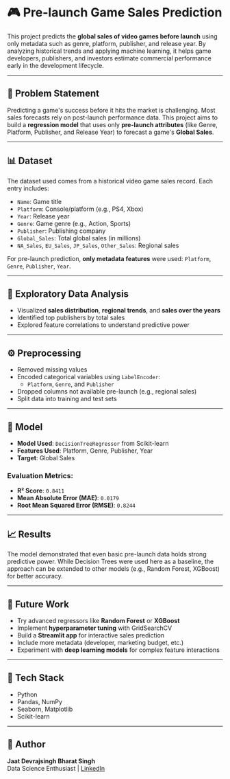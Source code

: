 # 🎮 Pre-launch Game Sales Prediction

This project predicts the **global sales of video games before launch** using only metadata such as genre, platform, publisher, and release year. By analyzing historical trends and applying machine learning, it helps game developers, publishers, and investors estimate commercial performance early in the development lifecycle.

---

## 📌 Problem Statement

Predicting a game's success before it hits the market is challenging. Most sales forecasts rely on post-launch performance data. This project aims to build a **regression model** that uses only **pre-launch attributes** (like Genre, Platform, Publisher, and Release Year) to forecast a game's **Global Sales**.

---

## 📊 Dataset

The dataset used comes from a historical video game sales record. Each entry includes:

- `Name`: Game title
- `Platform`: Console/platform (e.g., PS4, Xbox)
- `Year`: Release year
- `Genre`: Game genre (e.g., Action, Sports)
- `Publisher`: Publishing company
- `Global_Sales`: Total global sales (in millions)
- `NA_Sales`, `EU_Sales`, `JP_Sales`, `Other_Sales`: Regional sales

For pre-launch prediction, **only metadata features** were used: `Platform`, `Genre`, `Publisher`, `Year`.

---

## 🧪 Exploratory Data Analysis

- Visualized **sales distribution**, **regional trends**, and **sales over the years**
- Identified top publishers by total sales
- Explored feature correlations to understand predictive power

---

## ⚙️ Preprocessing

- Removed missing values
- Encoded categorical variables using `LabelEncoder`:
  - `Platform`, `Genre`, and `Publisher`
- Dropped columns not available pre-launch (e.g., regional sales)
- Split data into training and test sets

---

## 🧠 Model

- **Model Used**: `DecisionTreeRegressor` from Scikit-learn
- **Features Used**: Platform, Genre, Publisher, Year
- **Target**: Global Sales

### Evaluation Metrics:
- **R² Score**: `0.8411`
- **Mean Absolute Error (MAE)**: `0.0179`
- **Root Mean Squared Error (RMSE)**: `0.8244`

---

## 📈 Results

The model demonstrated that even basic pre-launch data holds strong predictive power. While Decision Trees were used here as a baseline, the approach can be extended to other models (e.g., Random Forest, XGBoost) for better accuracy.

---

## 📌 Future Work

- Try advanced regressors like **Random Forest** or **XGBoost**
- Implement **hyperparameter tuning** with GridSearchCV
- Build a **Streamlit app** for interactive sales prediction
- Include more metadata (developer, marketing budget, etc.)
- Experiment with **deep learning models** for complex feature interactions

---

## 🧰 Tech Stack

- Python
- Pandas, NumPy
- Seaborn, Matplotlib
- Scikit-learn

---

## 🙌 Author

**Jaat Devrajsingh Bharat Singh**  
Data Science Enthusiast | [LinkedIn](https://www.linkedin.com/in/jaat-devrajsingh/)
